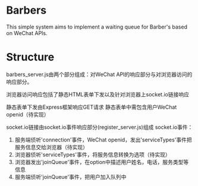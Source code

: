 # Barbers
This simple system aims to implement a waiting queue for Barber's based on WeChat APIs.

# Structure
barbers_server.js由两个部分组成：对WeChat API的响应部分与对浏览器访问的响应部分。

浏览器访问响应包括了静态HTML表单下发以及针对浏览器上socket.io链接响应

静态表单下发由Express框架响应GET请求
静态表单中需包含用户WeChat openid（待实现）

socket.io链接由socket.io事件响应部分(register_server.js)组成
socket.io事件：
1. 服务端侦听'connection'事件，WeChat openid，发出'serviceTypes'事件把服务信息交给浏览器（待实现）
2. 浏览器侦听'serviceTypes'事件，将服务信息转换为选项（待实现）
3. 浏览器发出'joinQueue'事件，在option中描述用户姓名，电话，服务类型等信息
4. 服务端侦听'joinQueue'事件，把用户加入队列中
